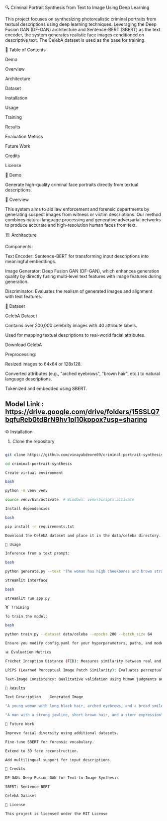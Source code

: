 🔍 Criminal Portrait Synthesis from Text to Image Using Deep Learning

This project focuses on synthesizing photorealistic criminal portraits from textual descriptions using deep learning techniques. Leveraging the Deep Fusion GAN (DF-GAN) architecture and Sentence-BERT (SBERT) as the text encoder, the system generates realistic face images conditioned on descriptive text. The CelebA dataset is used as the base for training.

📌 Table of Contents

Demo

Overview

Architecture

Dataset

Installation

Usage

Training

Results

Evaluation Metrics

Future Work

Credits

License

🎥 Demo

Generate high-quality criminal face portraits directly from textual descriptions.

🧠 Overview

This system aims to aid law enforcement and forensic departments by generating suspect images from witness or victim descriptions. Our method combines natural language processing and generative adversarial networks to produce accurate and high-resolution human faces from text.

🏗️ Architecture

Components:

Text Encoder: Sentence-BERT for transforming input descriptions into meaningful embeddings.

Image Generator: Deep Fusion GAN (DF-GAN), which enhances generation quality by directly fusing multi-level text features with image features during generation.

Discriminator: Evaluates the realism of generated images and alignment with text features.

📂 Dataset

CelebA Dataset

Contains over 200,000 celebrity images with 40 attribute labels.

Used for mapping textual descriptions to real-world facial attributes.

Download CelebA

Preprocessing:

Resized images to 64x64 or 128x128.

Converted attributes (e.g., "arched eyebrows", "brown hair", etc.) to natural language descriptions.

Tokenized and embedded using SBERT.

## Model Link : https://drive.google.com/drive/folders/15SSLQ7bqfuReb0tdBrN9hv1pI10kppox?usp=sharing

⚙️ Installation

1. Clone the repository

```bash

git clone https://github.com/vinayakdeore09/criminal-portrait-synthesis.git

cd criminal-portrait-synthesis

Create virtual environment

bash

python -m venv venv

source venv/bin/activate  # Windows: venv\Scripts\activate

Install dependencies

bash

pip install -r requirements.txt

Download the CelebA dataset and place it in the data/celeba directory.

🚀 Usage

Inference from a text prompt:

bash

python generate.py --text "The woman has high cheekbones and brown straight hair. She is smiling and wearing lipstick." --output generated/

Streamlit Interface

bash

streamlit run app.py

🏋️ Training

To train the model:

bash

python train.py --dataset data/celeba --epochs 200 --batch_size 64

Ensure you modify config.yaml for your hyperparameters, paths, and model settings.

📊 Evaluation Metrics

Fréchet Inception Distance (FID): Measures similarity between real and generated images.

LPIPS (Learned Perceptual Image Patch Similarity): Evaluates perceptual similarity.

Text-Image Consistency: Qualitative validation using human judgments and CLIP score.

📸 Results

Text Description	Generated Image

"A young woman with long black hair, arched eyebrows, and a broad smile"	

"A man with a strong jawline, short brown hair, and a stern expression"	

🔮 Future Work

Improve facial diversity using additional datasets.

Fine-tune SBERT for forensic vocabulary.

Extend to 3D face reconstruction.

Add multilingual support for input descriptions.

🙌 Credits

DF-GAN: Deep Fusion GAN for Text-to-Image Synthesis

SBERT: Sentence-BERT

CelebA Dataset

📄 License

This project is licensed under the MIT License
